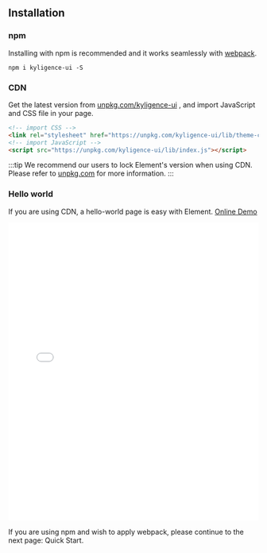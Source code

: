 ## Installation

### npm

Installing with npm is recommended and it works seamlessly with [webpack](https://webpack.js.org/).

```shell
npm i kyligence-ui -S
```

### CDN

Get the latest version from [unpkg.com/kyligence-ui](https://unpkg.com/kyligence-ui/) , and import JavaScript and CSS file in your page.

```html
<!-- import CSS -->
<link rel="stylesheet" href="https://unpkg.com/kyligence-ui/lib/theme-chalk/index.css">
<!-- import JavaScript -->
<script src="https://unpkg.com/kyligence-ui/lib/index.js"></script>
```

:::tip
We recommend our users to lock Element's version when using CDN. Please refer to [unpkg.com](https://unpkg.com) for more information.
:::

### Hello world

If you are using CDN, a hello-world page is easy with Element. [Online Demo](https://jsfiddle.net/hzfpyvg6/14/)

<iframe width="100%" height="600" src="//jsfiddle.net/hzfpyvg6/1213/embedded/html,result/" allowpaymentrequest allowfullscreen="allowfullscreen" frameborder="0"></iframe>

If you are using npm and wish to apply webpack, please continue to the next page: Quick Start.
